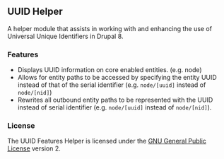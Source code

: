 ## UUID Helper

A helper module that assists in working with and enhancing the use of Universal Unique Identifiers in Drupal 8.

### Features

* Displays UUID information on core enabled entities. (e.g. node)
* Allows for entity paths to be accessed by specifying the entity UUID instead of that of the serial identifier (e.g. `node/[uuid]` instead of `node/[nid]`)
* Rewrites all outbound entity paths to be represented with the UUID instead of serial identifier (e.g. `node/[uuid]` instead of `node/[nid]`).

### License

The UUID Features Helper is licensed under the [GNU General Public License](http://gnu.org/licenses/gpl-2.0.html) version 2.
